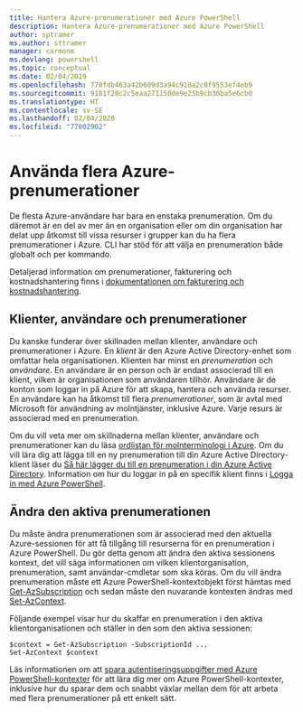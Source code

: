 ```yaml
---
title: Hantera Azure-prenumerationer med Azure PowerShell
description: Hantera Azure-prenumerationer med Azure PowerShell
author: sptramer
ms.author: sttramer
manager: carmonm
ms.devlang: powershell
ms.topic: conceptual
ms.date: 02/04/2019
ms.openlocfilehash: 778fdb463a42b609d3a94c910a2c0f9553ef4eb9
ms.sourcegitcommit: 9181f20c2c5eaa271150de9e25b9cb30ba5e6cb0
ms.translationtype: HT
ms.contentlocale: sv-SE
ms.lasthandoff: 02/04/2020
ms.locfileid: "77002902"
---
```

# <a name="use-multiple-azure-subscriptions"></a>Använda flera Azure-prenumerationer

De flesta Azure-användare har bara en enstaka prenumeration. Om du däremot är en del av mer än en organisation eller om din organisation har delat upp åtkomst till vissa resurser i grupper kan du ha flera prenumerationer i Azure. CLI har stöd för att välja en prenumeration både globalt och per kommando.

Detaljerad information om prenumerationer, fakturering och kostnadshantering finns i [dokumentationen om fakturering och kostnadshantering](/azure/billing/).

## <a name="tenants-users-and-subscriptions"></a>Klienter, användare och prenumerationer

Du kanske funderar över skillnaden mellan klienter, användare och prenumerationer i Azure. En _klient_ är den Azure Active Directory-enhet som omfattar hela organisationen. Klienten har minst en _prenumeration_ och _användare_. En användare är en person och är endast associerad till en klient, vilken är organisationen som användaren tillhör. Användare är de konton som loggar in på Azure för att skapa, hantera och använda resurser.
En användare kan ha åtkomst till flera _prenumerationer_, som är avtal med Microsoft för användning av molntjänster, inklusive Azure. Varje resurs är associerad med en prenumeration.

Om du vill veta mer om skillnaderna mellan klienter, användare och prenumerationer kan du läsa [ordlistan för molnterminologi i Azure](/azure/azure-glossary-cloud-terminology).  Om du vill lära dig att lägga till en ny prenumeration till din Azure Active Directory-klient läser du [Så här lägger du till en prenumeration i din Azure Active Directory](/azure/active-directory/active-directory-how-subscriptions-associated-directory).
Information om hur du loggar in på en specifik klient finns i [Logga in med Azure PowerShell](/powershell/azure/authenticate-azureps).

## <a name="change-the-active-subscription"></a>Ändra den aktiva prenumerationen

Du måste ändra prenumerationen som är associerad med den aktuella Azure-sessionen för att få tillgång till resurserna för en prenumeration i Azure PowerShell.
Du gör detta genom att ändra den aktiva sessionens kontext, det vill säga informationen om vilken klientorganisation, prenumeration, samt användar-cmdletar som ska köras.
Om du vill ändra prenumeration måste ett Azure PowerShell-kontextobjekt först hämtas med [Get-AzSubscription](/powershell/module/az.accounts/get-azsubscription) och sedan måste den nuvarande kontexten ändras med [Set-AzContext](/powershell/module/az.accounts/set-azcontext).

Följande exempel visar hur du skaffar en prenumeration i den aktiva klientorganisationen och ställer in den som den aktiva sessionen:

```powershell-interactive
$context = Get-AzSubscription -SubscriptionId ...
Set-AzContext $context
```

Läs informationen om att [spara autentiseringsuppgifter med Azure PowerShell-kontexter](context-persistence.md) för att lära dig mer om Azure PowerShell-kontexter, inklusive hur du sparar dem och snabbt växlar mellan dem för att arbeta med flera prenumerationer på ett enkelt sätt.
